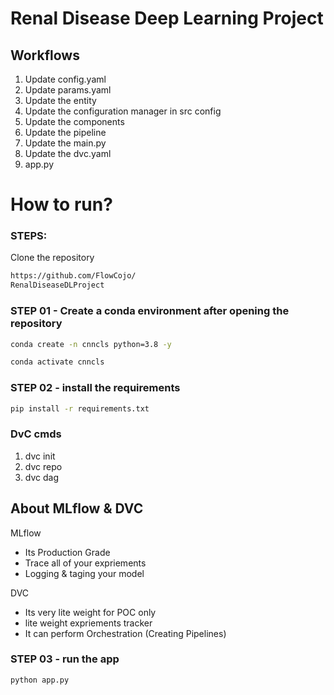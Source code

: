 # Renal Disease Deep Learning Project

## Workflows

1. Update config.yaml
2. Update params.yaml
3. Update the entity
4. Update the configuration manager in src config
5. Update the components
6. Update the pipeline 
7. Update the main.py
8. Update the dvc.yaml
9. app.py

# How to run?

### STEPS:
Clone the repository

```bash
https://github.com/FlowCojo/
RenalDiseaseDLProject
```
### STEP 01 - Create a conda environment after opening the repository

```bash
conda create -n cnncls python=3.8 -y
```

```bash
conda activate cnncls
```

### STEP 02 - install the requirements
```bash
pip install -r requirements.txt
```
### DvC cmds

1. dvc init
2. dvc repo
3. dvc dag


## About MLflow & DVC

MLflow

 - Its Production Grade
 - Trace all of your expriements
 - Logging & taging your model


DVC 

 - Its very lite weight for POC only
 - lite weight expriements tracker
 - It can perform Orchestration (Creating Pipelines)

### STEP 03 - run the app
```bash
python app.py
```
